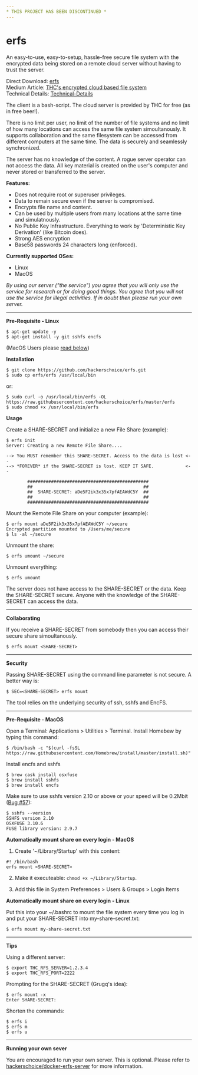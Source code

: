 ```yaml
---
* THIS PROJECT HAS BEEN DISCONTINUED *
---
```

# erfs
An easy-to-use, easy-to-setup, hassle-free secure file system with the encrypted data being stored on a remote cloud server without having to trust the server.

Direct Download: [erfs](https://raw.githubusercontent.com/hackerschoice/erfs/master/erfs)  
Medium Article: [THC's encrypted cloud based file system](https://tiny.cc/thcrfs)  
Technical Details: [Technical-Details](https://github.com/hackerschoice/erfs/wiki/Technical-Details)

The client is a bash-script. The cloud server is provided by THC for free (as in free beer!).

There is no limit per user, no limit of the number of file systems and no limit of how many locations can access the same file system simoultanously. It supports collaboration and the same filesystem can be accessed from different computers at the same time. The data is securely and seamlessly synchronized.

The server has no knowledge of the content. A rogue server operator can not access the data. All key material is created on the user's computer and never stored or transferred to the server.

**Features:**  
- Does not require root or superuser privileges.
- Data to remain secure even if the server is compromised.
- Encrypts file name and content.
- Can be used by multiple users from many locations at the same time and simulatnously.
- No Public Key Infrastructure. Everything to work by 'Deterministic Key Derivation' (like Bitcoin does).
- Strong AES encryption
- Base58 passwords 24 characters long (enforced).

**Currently supported OSes:**  
- Linux  
- MacOS  

*By using our server ("the service") you agree that you will only use the service for research or for doing good things. You agree that you will not use the service for illegal activities. If in doubt then please run your own server.*

---
**Pre-Requisite - Linux**
```ShellSession
$ apt-get update -y
$ apt-get install -y git sshfs encfs
```
(MacOS Users please [read below](#macos_install))

**Installation**
```ShellSession
$ git clone https://github.com/hackerschoice/erfs.git
$ sudo cp erfs/erfs /usr/local/bin
```

or:
```ShellSession
$ sudo curl -o /usr/local/bin/erfs -OL https://raw.githubusercontent.com/hackerschoice/erfs/master/erfs
$ sudo chmod +x /usr/local/bin/erfs
```

**Usage**

Create a SHARE-SECRET and initialize a new File Share (example):
```ShellSession
$ erfs init
Server: Creating a new Remote File Share....

--> You MUST remember this SHARE-SECRET. Access to the data is lost <--
--> *FOREVER* if the SHARE-SECRET is lost. KEEP IT SAFE.            <--

        ##############################################
        ##                                          ##
        ##  SHARE-SECRET: aDe5F2ik3x35x7pfAEAWdC5Y  ##
        ##                                          ##
        ##############################################
```

Mount the Remote File Share on your computer (example):
```ShellSession
$ erfs mount aDe5F2ik3x35x7pfAEAWdC5Y ~/secure
Encrypted partition mounted to /Users/me/secure
$ ls -al ~/secure
```

Unmount the share:
```ShellSession
$ erfs umount ~/secure
```

Unmount everything:
```ShellSession
$ erfs umount
```

The server does not have access to the SHARE-SECRET or the data. Keep the SHARE-SECRET secure. Anyone with the knowledge of the SHARE-SECRET can access the data.

---
**Collaborating**

If you receive a SHARE-SECRET from somebody then you can access their secure share simoultanously. 
```ShellSession
$ erfs mount <SHARE-SECRET>
```

---
**Security**

Passing SHARE-SECRET using the command line parameter is not secure. A better way is:
```ShellSession
$ SEC=<SHARE-SECRET> erfs mount
```

The tool relies on the underlying security of ssh, sshfs and EncFS.

---
<a id="macos_install"></a>
**Pre-Requisite - MacOS**

Open a Terminal: Applications > Utilities > Terminal. Install Homebew by typing this command:
```
$ /bin/bash -c "$(curl -fsSL https://raw.githubusercontent.com/Homebrew/install/master/install.sh)"
```

Install encfs and sshfs
```
$ brew cask install osxfuse
$ brew install sshfs
$ brew install encfs
```

Make sure to use sshfs version 2.10 or above or your speed will be 0.2Mbit ([Bug #57](https://github.com/osxfuse/sshfs/issues/57)):
```
$ sshfs --version
SSHFS version 2.10
OSXFUSE 3.10.6
FUSE library version: 2.9.7
```

**Automatically mount share on every login - MacOS**

1. Create '~/Library/Startup' with this content:
```
#! /bin/bash
erfs mount <SHARE-SECRET>
```

2. Make it executeable: `chmod +x ~/Library/Startup`. 

3. Add this file in System Preferences > Users & Groups > Login Items

**Automatically mount share on every login - Linux**

Put this into your ~/.bashrc to mount the file system every time you log in and put your SHARE-SECRET into my-share-secret.txt:
```ShellSession
$ erfs mount my-share-secret.txt
```

---
**Tips**

Using a different server:
```ShellSession
$ export THC_RFS_SERVER=1.2.3.4
$ export THC_RFS_PORT=2222
```

Prompting for the SHARE-SECRET (Grugq's idea):
```ShellSession
$ erfs mount -x
Enter SHARE-SECRET: 
```

Shorten the commands:
```ShellSession
$ erfs i
$ erfs m
$ erfs u
```

---
**Running your own sever**

You are encouraged to run your own server. This is optional. Please refer to [hackerschoice/docker-erfs-server](https://github.com/hackerschoice/docker-erfs-server) for more information.
